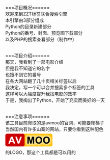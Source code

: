 ===项目概况======<br>
欢迎来到ZZT标签联合搜索引擎<br>
本引擎由3部分组成<br>
Python的目录新建部分<br>
Python的番号、封面、预览图下载部分<br>
以及PHP的搜索查看部分（制作中）<br><br>

===项目介绍======<br>
那天，我看到了一部电影介绍<br>
但是我不知道它的名字<br>
也搜不到它的番号<br>
在各大网站翻了几十页相关标签以后<br>
我决定，写一个可以合并搜索多个标签的工具<br>
这样可以大幅度提升我找电影的效率<br>
于是，我掏出了Python，开始了充实而美好的一天<br><br>

===注意事项======<br>
该工具目前爬取的是avmoo的官网，可能要爬梯子<br>
当然国内有许多山寨的网站，只要你看到这种配色<br>
![image](https://github.com/WolfChen1996/TagJointSearchEngine/blob/master/img/logo.png)<br>
的LOGO，那这个工具都是可以用的<br>
